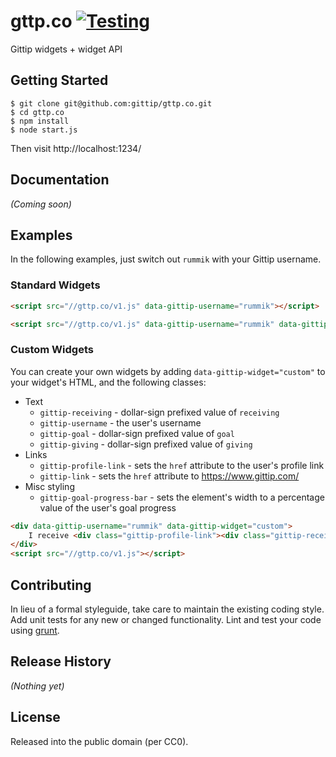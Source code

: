 # gttp.co [![Testing](https://secure.travis-ci.org/gittip/gttp.co.png)](http://travis-ci.org/gittip/gttp.co)

Gittip widgets + widget API

## Getting Started

```
$ git clone git@github.com:gittip/gttp.co.git
$ cd gttp.co
$ npm install
$ node start.js
```

Then visit http://localhost:1234/


## Documentation
_(Coming soon)_

## Examples
In the following examples, just switch out `rummik` with your Gittip username.

### Standard Widgets
```html
<script src="//gttp.co/v1.js" data-gittip-username="rummik"></script>
```

```html
<script src="//gttp.co/v1.js" data-gittip-username="rummik" data-gittip-widget="button"></script>
```

### Custom Widgets
You can create your own widgets by adding `data-gittip-widget="custom"` to your
widget's HTML, and the following classes:

- Text
	- `gittip-receiving` - dollar-sign prefixed value of `receiving`
	- `gittip-username` - the user's username
	- `gittip-goal` - dollar-sign prefixed value of `goal`
	- `gittip-giving` - dollar-sign prefixed value of `giving`
- Links
	- `gittip-profile-link` - sets the `href` attribute to the user's profile link
	- `gittip-link` - sets the `href` attribute to https://www.gittip.com/
- Misc styling
	- `gittip-goal-progress-bar` - sets the element's width to a percentage value of the user's goal progress


```html
<div data-gittip-username="rummik" data-gittip-widget="custom">
	I receive <div class="gittip-profile-link"><div class="gittip-receiving">$0.00</div> / wk</a> on <a class="gittip-link">Gittip</a>.
</div>
<script src="//gttp.co/v1.js"></script>
```

## Contributing
In lieu of a formal styleguide, take care to maintain the existing coding
style. Add unit tests for any new or changed functionality. Lint and test your
code using [grunt](https://github.com/gruntjs/grunt).

## Release History
_(Nothing yet)_

## License
Released into the public domain (per CC0).
